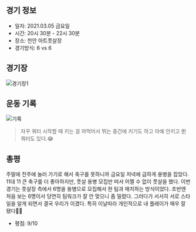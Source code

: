 ## 경기 정보
* 일자: 2021.03.05 금요일
* 시간: 20시 30분 - 22시 30분
* 장소: 천안 아트풋살장
* 경기방식: 6 vs 6

## 경기장
![경기장1](https://raw.githubusercontent.com/smpark1020/tistory-smpark/master/images/%5B%EC%B6%95%EA%B5%AC%5D%202021.03.05/KakaoTalk_20210306_104138441.jpg)

## 운동 기록
![기록](https://raw.githubusercontent.com/smpark1020/tistory-smpark/master/images/%5B%EC%B6%95%EA%B5%AC%5D%202021.03.05/KakaoTalk_20210306_104138441_01.jpg)
> 자꾸 쿼터 시작할 때 키는 걸 까먹어서 뛰는 중간에 키기도 하고 아예 안키고 뛴 쿼터도 있다.😂

## 총평
주말에 전주에 놀러 가기로 해서 축구를 못하니까 금요일 저녁에 급하게 용병을 잡았다. 11대 11 큰 축구를 더 좋아하지만, 풋살 용병 모집만 떠서 어쩔 수 없이 풋살을 했다. 이번 경기는 풋살장 측에서 6명을 용병으로 모집해서 한 팀과 매치하는 방식이었다. 초반엔 처음 보는 6명이서 당연히 팀워크가 잘 안 맞으니 좀 밀렸다. 그러다가 서서히 서로 스타일을 알게 되면서 결국 우리가 이겼다. 특히 이날따라 개인적으로 내 플레이가 매우 잘 됐다👍🏻 
* 평점: 9/10